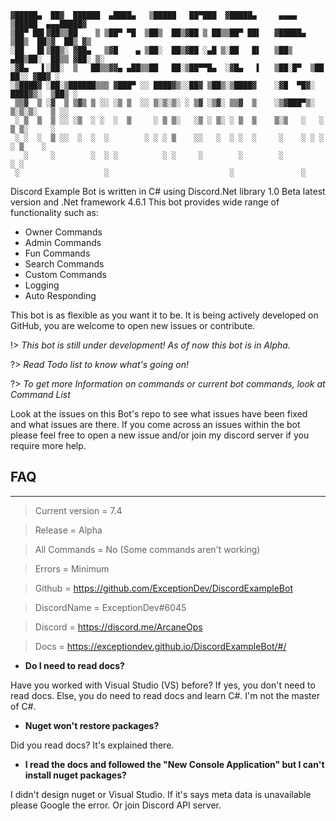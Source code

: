 ```
▓█████▄  ██▓  ██████  ▄████▄   ▒█████   ██▀███  ▓█████▄     ▄▄▄▄    ▒█████  ▄▄▄█████▓
▒██▀ ██▌▓██▒▒██    ▒ ▒██▀ ▀█  ▒██▒  ██▒▓██ ▒ ██▒▒██▀ ██▌   ▓█████▄ ▒██▒  ██▒▓  ██▒ ▓▒
░██   █▌▒██▒░ ▓██▄   ▒▓█    ▄ ▒██░  ██▒▓██ ░▄█ ▒░██   █▌   ▒██▒ ▄██▒██░  ██▒▒ ▓██░ ▒░
░▓█▄   ▌░██░  ▒   ██▒▒▓▓▄ ▄██▒▒██   ██░▒██▀▀█▄  ░▓█▄   ▌   ▒██░█▀  ▒██   ██░░ ▓██▓ ░
░▒████▓ ░██░▒██████▒▒▒ ▓███▀ ░░ ████▓▒░░██▓ ▒██▒░▒████▓    ░▓█  ▀█▓░ ████▓▒░  ▒██▒ ░
 ▒▒▓  ▒ ░▓  ▒ ▒▓▒ ▒ ░░ ░▒ ▒  ░░ ▒░▒░▒░ ░ ▒▓ ░▒▓░ ▒▒▓  ▒    ░▒▓███▀▒░ ▒░▒░▒░   ▒ ░░   
 ░ ▒  ▒  ▒ ░░ ░▒  ░ ░  ░  ▒     ░ ▒ ▒░   ░▒ ░ ▒░ ░ ▒  ▒    ▒░▒   ░   ░ ▒ ▒░     ░    
 ░ ░  ░  ▒ ░░  ░  ░  ░        ░ ░ ░ ▒    ░░   ░  ░ ░  ░     ░    ░ ░ ░ ░ ▒    ░      
   ░     ░        ░  ░ ░          ░ ░     ░        ░        ░          ░ ░           
 ░                   ░                           ░               ░                   
 ```
Discord Example Bot is written in C# using Discord.Net library 1.0 Beta latest version and .Net framework 4.6.1
This bot provides wide range of functionality such as:
  - Owner Commands
  - Admin Commands
  - Fun Commands
  - Search Commands
  - Custom Commands
  - Logging
  - Auto Responding

This bot is as flexible as you want it to be. It is being actively developed on GitHub, you are welcome to open new issues or contribute.

!> *This bot is still under development! As of now this bot is in Alpha.*

?> *Read Todo list to know what's going on!*

?> *To get more Information on commands or current bot commands, look at Command List*

Look at the issues on this Bot's repo to see what issues have been fixed and what issues are there. If you come across an issues within the bot please feel free to open a new issue and/or join my discord server if you require more help.


## FAQ
---

> Current version = 7.4

> Release = Alpha

> All Commands = No (Some commands aren't working)

> Errors = Minimum

> Github = https://github.com/ExceptionDev/DiscordExampleBot

> DiscordName = ExceptionDev#6045

> Discord = https://discord.me/ArcaneOps

> Docs = https://exceptiondev.github.io/DiscordExampleBot/#/

- **Do I need to read docs?**

Have you worked with Visual Studio (VS) before? If yes, you don't need to read docs.
Else, you do need to read docs and learn C#. I'm not the master of C#.

- **Nuget won't restore packages?**

Did you read docs? It's explained there.

- **I read the docs and followed the "New Console Application" but I can't install nuget packages?**

I didn't design nuget or Visual Studio. If it's says meta data is unavailable please Google the error. Or join Discord API server.
